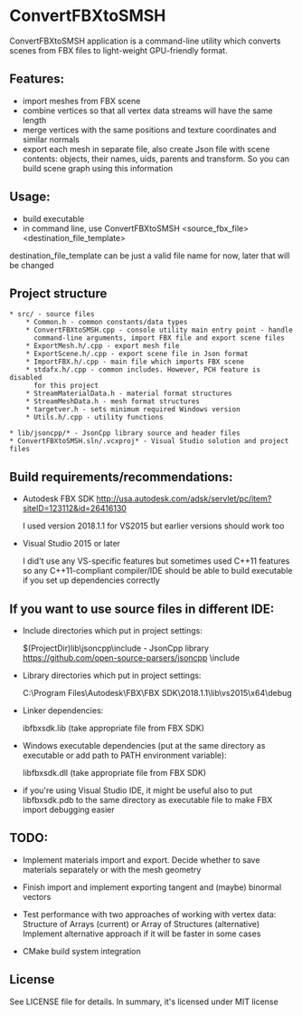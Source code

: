 # ConvertFBXtoSMSH

ConvertFBXtoSMSH application is a command-line utility which converts
scenes from FBX files to light-weight GPU-friendly format.

## Features:
* import meshes from FBX scene
* combine vertices so that all vertex data streams will have the same length
* merge vertices with the same positions and texture coordinates and similar normals
* export each mesh in separate file, also create Json file with scene 
  contents: objects, their names, uids, parents and transform. So you 
  can build scene graph using this information

## Usage:
* build executable
* in command line, use ConvertFBXtoSMSH <source_fbx_file> <destination_file_template>
  
destination_file_template can be just a valid file name for now, later that will be changed

## Project structure
    * src/ - source files
        * Common.h - common constants/data types
        * ConvertFBXtoSMSH.cpp - console utility main entry point - handle
          command-line arguments, import FBX file and export scene files
        * ExportMesh.h/.cpp - export mesh file
        * ExportScene.h/.cpp - export scene file in Json format
        * ImportFBX.h/.cpp - main file which imports FBX scene
        * stdafx.h/.cpp - common includes. However, PCH feature is disabled 
          for this project
        * StreamMaterialData.h - material format structures
        * StreamMeshData.h - mesh format structures
        * targetver.h - sets minimum required Windows version
        * Utils.h/.cpp - utility functions

    * lib/jsoncpp/* - JsonCpp library source and header files
    * ConvertFBXtoSMSH.sln/.vcxproj* - Visual Studio solution and project files

## Build requirements/recommendations:
* Autodesk FBX SDK http://usa.autodesk.com/adsk/servlet/pc/item?siteID=123112&id=26416130

  I used version 2018.1.1 for VS2015 but earlier versions should work too

* Visual Studio 2015 or later

  I did't use any VS-specific features but sometimes used C++11 features
  so any C++11-compliant compiler/IDE should be able to build executable
  if you set up dependencies correctly

## If you want to use source files in different IDE:
* Include directories which put in project settings:

    $(ProjectDir)lib\jsoncpp\include - JsonCpp library https://github.com/open-source-parsers/jsoncpp
    <Autodesk FBX SDK path>\include

* Library directories which put in project settings:

    C:\Program Files\Autodesk\FBX\FBX SDK\2018.1.1\lib\vs2015\x64\debug

* Linker dependencies:

    ibfbxsdk.lib (take appropriate file from FBX SDK)

* Windows executable dependencies (put at the same directory as executable or 
  add path to PATH environment variable):
    
    libfbxsdk.dll (take appropriate file from FBX SDK)

* if you're using Visual Studio IDE, it might be useful also to 
  put libfbxsdk.pdb to the same directory as executable file to make 
  FBX import debugging easier

## TODO:

* Implement materials import and export.
  Decide whether to save materials separately or with the mesh geometry

* Finish import and implement exporting tangent and (maybe) binormal vectors

* Test performance with two approaches of working with vertex data:
  Structure of Arrays (current) or Array of Structures (alternative)
  Implement alternative approach if it will be faster in some cases

* CMake build system integration

## License
See LICENSE file for details. In summary, it's licensed under MIT license
